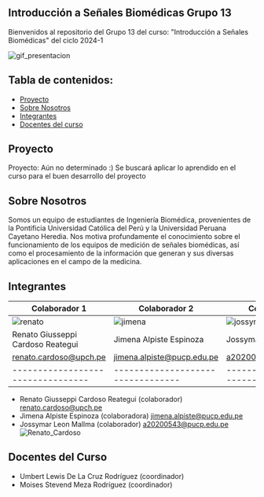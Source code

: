 ## Introducción a Señales Biomédicas Grupo 13

Bienvenidos al repositorio del Grupo 13 del curso: "Introducción a Señales Biomédicas" del ciclo 2024-1


![gif_presentacion](Imágenes/Electrocardiograma-1.gif)


## Tabla de contenidos:
- [Proyecto](#Proyecto)
- [Sobre Nosotros](#SobreNosotros)
- [Integrantes](#Integrantes)
- [Docentes del curso](#DocentesDelCurso)

## Proyecto
Proyecto: Aún no determinado :)
Se buscará aplicar lo aprendido en el curso para el buen desarrollo del proyecto

## Sobre Nosotros 
Somos un equipo de estudiantes de Ingeniería Biomédica, provenientes de la Pontificia Universidad Católica del Perú y la Universidad Peruana Cayetano Heredia. Nos motiva profundamente el conocimiento sobre el funcionamiento de los equipos de medición de señales biomédicas, así como el procesamiento de la información que generan y sus diversas aplicaciones en el campo de la medicina.

## Integrantes
| Colaborador 1            | Colaborador 2                          | Colaborador 3                   |
|---------------------------------|---------------------------------|---------------------------------|
|![renato](Imágenes/2.png)| ![jimena](Imágenes/3.png)             | ![jossymar](Imágenes/4.png)     |
|Renato Giusseppi Cardoso Reategui|Jimena Alpiste Espinoza|Jossymar Leon Mallma|
| renato.cardoso@upch.pe | jimena.alpiste@pucp.edu.pe        |  a20200543@pucp.edu.pe                     |
|---------------------------------|---------------------------------|---------------------------------|


- Renato Giusseppi Cardoso Reategui (colaborador) renato.cardoso@upch.pe
- Jimena Alpiste Espinoza (colaboradora) jimena.alpiste@pucp.edu.pe  
- Jossymar Leon Mallma (colaborador) a20200543@pucp.edu.pe
![Renato_Cardoso](Imágenes/integrantesss.png)




## Docentes del Curso
- Umbert Lewis De La Cruz Rodríguez (coordinador)
- Moises Stevend Meza Rodríguez (coordinador)
